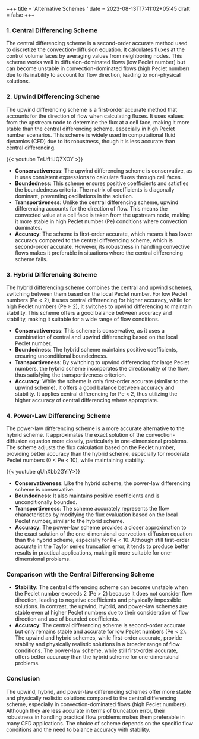 +++
title = 'Alternative Schemes '
date = 2023-08-13T17:41:02+05:45
draft = false
+++


### 1. **Central Differencing Scheme**
The central differencing scheme is a second-order accurate method used to discretize the convection-diffusion equation. It calculates fluxes at the control volume faces by averaging values from neighboring nodes. This scheme works well in diffusion-dominated flows (low Peclet number) but can become unstable in convection-dominated flows (high Peclet number) due to its inability to account for flow direction, leading to non-physical solutions.

### 2. **Upwind Differencing Scheme**
The upwind differencing scheme is a first-order accurate method that accounts for the direction of flow when calculating fluxes. It uses values from the upstream node to determine the flux at a cell face, making it more stable than the central differencing scheme, especially in high Peclet number scenarios. This scheme is widely used in computational fluid dynamics (CFD) due to its robustness, though it is less accurate than central differencing.

{{< youtube TeUfHJQZXOY >}}

- **Conservativeness**: The upwind differencing scheme is conservative, as it uses consistent expressions to calculate fluxes through cell faces.
- **Boundedness**: This scheme ensures positive coefficients and satisfies the boundedness criteria. The matrix of coefficients is diagonally dominant, preventing oscillations in the solution.
- **Transportiveness**: Unlike the central differencing scheme, upwind differencing accounts for the direction of flow. This means the convected value at a cell face is taken from the upstream node, making it more stable in high Peclet number (Pe) conditions where convection dominates.
- **Accuracy**: The scheme is first-order accurate, which means it has lower accuracy compared to the central differencing scheme, which is second-order accurate. However, its robustness in handling convective flows makes it preferable in situations where the central differencing scheme fails.

### 3. **Hybrid Differencing Scheme**
The hybrid differencing scheme combines the central and upwind schemes, switching between them based on the local Peclet number. For low Peclet numbers (Pe < 2), it uses central differencing for higher accuracy, while for high Peclet numbers (Pe ≥ 2), it switches to upwind differencing to maintain stability. This scheme offers a good balance between accuracy and stability, making it suitable for a wide range of flow conditions.

- **Conservativeness**: This scheme is conservative, as it uses a combination of central and upwind differencing based on the local Peclet number.
- **Boundedness**: The hybrid scheme maintains positive coefficients, ensuring unconditional boundedness.
- **Transportiveness**: By switching to upwind differencing for large Peclet numbers, the hybrid scheme incorporates the directionality of the flow, thus satisfying the transportiveness criterion.
- **Accuracy**: While the scheme is only first-order accurate (similar to the upwind scheme), it offers a good balance between accuracy and stability. It applies central differencing for Pe < 2, thus utilizing the higher accuracy of central differencing where appropriate.

### 4. **Power-Law Differencing Scheme**
The power-law differencing scheme is a more accurate alternative to the hybrid scheme. It approximates the exact solution of the convection-diffusion equation more closely, particularly in one-dimensional problems. The scheme adjusts the flux calculation based on the Peclet number, providing better accuracy than the hybrid scheme, especially for moderate Peclet numbers (0 < Pe < 10), while maintaining stability.

{{< youtube qUhXbb2GYiY>}}
- **Conservativeness**: Like the hybrid scheme, the power-law differencing scheme is conservative.
- **Boundedness**: It also maintains positive coefficients and is unconditionally bounded.
- **Transportiveness**: The scheme accurately represents the flow characteristics by modifying the flux evaluation based on the local Peclet number, similar to the hybrid scheme.
- **Accuracy**: The power-law scheme provides a closer approximation to the exact solution of the one-dimensional convection-diffusion equation than the hybrid scheme, especially for Pe < 10. Although still first-order accurate in the Taylor series truncation error, it tends to produce better results in practical applications, making it more suitable for one-dimensional problems.


### Comparison with the Central Differencing Scheme
- **Stability**: The central differencing scheme can become unstable when the Peclet number exceeds 2 (Pe > 2) because it does not consider flow direction, leading to negative coefficients and physically impossible solutions. In contrast, the upwind, hybrid, and power-law schemes are stable even at higher Peclet numbers due to their consideration of flow direction and use of bounded coefficients.
- **Accuracy**: The central differencing scheme is second-order accurate but only remains stable and accurate for low Peclet numbers (Pe < 2). The upwind and hybrid schemes, while first-order accurate, provide stability and physically realistic solutions in a broader range of flow conditions. The power-law scheme, while still first-order accurate, offers better accuracy than the hybrid scheme for one-dimensional problems.

### Conclusion
The upwind, hybrid, and power-law differencing schemes offer more stable and physically realistic solutions compared to the central differencing scheme, especially in convection-dominated flows (high Peclet numbers). Although they are less accurate in terms of truncation error, their robustness in handling practical flow problems makes them preferable in many CFD applications. The choice of scheme depends on the specific flow conditions and the need to balance accuracy with stability.